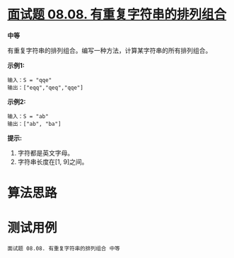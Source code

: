 # [面试题 08.08. 有重复字符串的排列组合][cnTitle]

**中等**

有重复字符串的排列组合。编写一种方法，计算某字符串的所有排列组合。

**示例1:** 

```
输入：S = "qqe"
输出：["eqq","qeq","qqe"]

```

**示例2:** 

```
输入：S = "ab"
输出：["ab", "ba"]

```

**提示:** 

1. 字符都是英文字母。 
2. 字符串长度在[1, 9]之间。




# 算法思路

# 测试用例
```
面试题 08.08. 有重复字符串的排列组合 中等
```

[cnTitle]: https://leetcode-cn.com/problems/permutation-ii-lcci/
